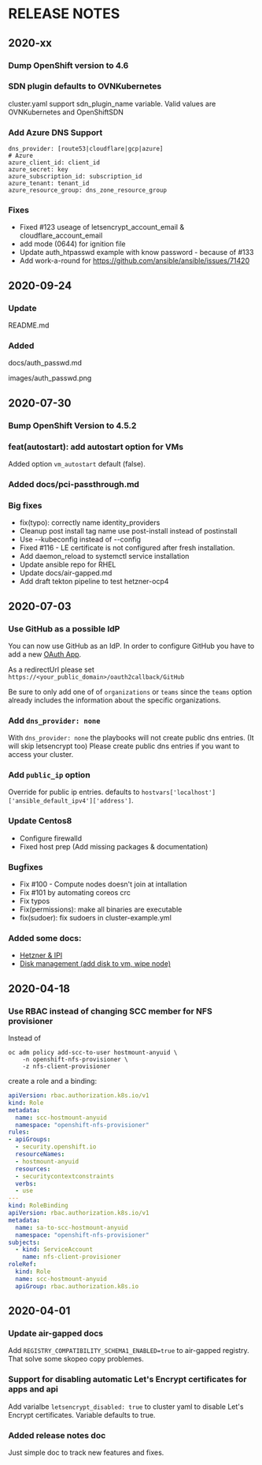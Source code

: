 # RELEASE NOTES

## 2020-xx

### Dump OpenShift version to 4.6

### SDN plugin defaults to OVNKubernetes

cluster.yaml support sdn_plugin_name variable. Valid values are OVNKubernetes and OpenShiftSDN

### Add Azure DNS Support

```init
dns_provider: [route53|cloudflare|gcp|azure]
# Azure
azure_client_id: client_id
azure_secret: key
azure_subscription_id: subscription_id
azure_tenant: tenant_id
azure_resource_group: dns_zone_resource_group
```

### Fixes

 * Fixed #123 useage of letsencrypt_account_email & cloudflare_account_email
 * add mode (0644) for ignition file
 * Update auth_htpasswd example with know password - because of #133
 * Add work-a-round for https://github.com/ansible/ansible/issues/71420

## 2020-09-24

### Update
README.md

### Added
docs/auth_passwd.md

images/auth_passwd.png

## 2020-07-30

### Bump OpenShift Version to 4.5.2

### feat(autostart): add autostart option for VMs

Added option `vm_autostart` default (false).

### Added docs/pci-passthrough.md

### Big fixes

 - fix(typo): correctly name identity_providers
 - Cleanup post install tag name use post-install instead of postinstall
 - Use --kubeconfig instead of --config
 - Fixed #116 - LE certificate is not configured after fresh installation.
 - Add daemon_reload to systemctl service installation
 - Update ansible repo for RHEL
 - Update docs/air-gapped.md
 - Add draft tekton pipeline to test hetzner-ocp4

## 2020-07-03

### Use GitHub as a possible IdP

You can now use GitHub as an IdP. In order to configure GitHub you have to add a new [OAuth App](https://github.com/settings/developers).

As a redirectUrl please set
`https://<your_public_domain>/oauth2callback/GitHub`

Be sure to only add one of of `organizations` or `teams` since the `teams` option already includes the information about the specific organizations.

### Add `dns_provider: none`

With `dns_provider: none` the playbooks will not create public dns entries. (It will skip letsencrypt too) Please create public dns entries if you want to access your cluster.

### Add `public_ip` option

Override for public ip entries. defaults to `hostvars['localhost']['ansible_default_ipv4']['address']`.


### Update Centos8

* Configure firewalld
* Fixed host prep (Add missing packages & documentation)

### Bugfixes

* Fix #100 - Compute nodes doesn't join at intallation
* Fix #101 by automating coreos crc
* Fix typos
* Fix(permissions): make all binaries are executable
* fix(sudoer): fix sudoers in cluster-example.yml

### Added some docs:

* [Hetzner & IPI](docs/ipi.md)
* [Disk management (add disk to vm, wipe node)](docs/disk-management.md)

## 2020-04-18

### Use RBAC instead of changing SCC member for NFS provisioner

Instead of
```
oc adm policy add-scc-to-user hostmount-anyuid \
    -n openshift-nfs-provisioner \
    -z nfs-client-provisioner
```
create a role  and a binding:
```yaml
apiVersion: rbac.authorization.k8s.io/v1
kind: Role
metadata:
  name: scc-hostmount-anyuid
  namespace: "openshift-nfs-provisioner"
rules:
- apiGroups:
  - security.openshift.io
  resourceNames:
  - hostmount-anyuid
  resources:
  - securitycontextconstraints
  verbs:
  - use
---
kind: RoleBinding
apiVersion: rbac.authorization.k8s.io/v1
metadata:
  name: sa-to-scc-hostmount-anyuid
  namespace: "openshift-nfs-provisioner"
subjects:
  - kind: ServiceAccount
    name: nfs-client-provisioner
roleRef:
  kind: Role
  name: scc-hostmount-anyuid
  apiGroup: rbac.authorization.k8s.io
```

## 2020-04-01

### Update air-gapped docs

Add `REGISTRY_COMPATIBILITY_SCHEMA1_ENABLED=true` to air-gapped registry. That solve some skopeo copy problemes.

### Support for disabling automatic Let's Encrypt certificates for apps and api

Add varialbe `letsencrypt_disabled: true` to cluster yaml to disable Let's Encrypt certificates. Variable defaults to true.

### Added release notes doc

Just simple doc to track new features and fixes.


